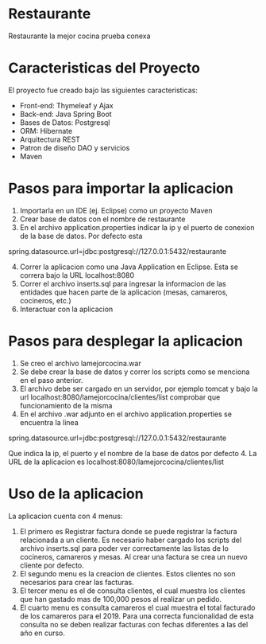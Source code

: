 # Restaurante
Restaurante la mejor cocina prueba conexa

# Caracteristicas del Proyecto
El proyecto fue creado bajo las siguientes caracteristicas:
  - Front-end: Thymeleaf y Ajax
  - Back-end: Java Spring Boot
  - Bases de Datos: Postgresql
  - ORM: Hibernate
  - Arquitectura REST
  - Patron de diseño DAO y servicios
  - Maven

# Pasos para importar la aplicacion
1. Importarla en un IDE (ej. Eclipse) como un proyecto Maven
2. Crear base de datos con el nombre de restaurante
3. En el archivo application.properties indicar la ip y el puerto de conexion de la base de datos. Por defecto esta 

spring.datasource.url=jdbc:postgresql://127.0.0.1:5432/restaurante

4. Correr la aplicacion como una Java Application en Eclipse. Esta se correra bajo la URL localhost:8080
5. Correr el archivo inserts.sql para ingresar la informacion de las entidades que hacen parte de la aplicacion (mesas, camareros, cocineros, etc.)
6. Interactuar con la aplicacion

# Pasos para desplegar la aplicacion
1. Se creo el archivo lamejorcocina.war
2. Se debe crear la base de datos y correr los scripts como se menciona en el paso anterior.
2. El archivo debe ser cargado en un servidor, por ejemplo tomcat y bajo la url localhost:8080/lamejorcocina/clientes/list comprobar que funcionamiento de la misma
3. En el archivo .war adjunto en el archivo application.properties se encuentra la linea 

spring.datasource.url=jdbc:postgresql://127.0.0.1:5432/restaurante

Que indica la ip, el puerto y el nombre de la base de datos por defecto
4. La URL de la aplicacion es localhost:8080/lamejorcocina/clientes/list


# Uso de la aplicacion
La aplicacion cuenta con 4 menus: 
1. El primero es Registrar factura donde se puede registrar la factura relacionada a un cliente. Es necesario haber cargado los scripts del archivo inserts.sql para poder ver correctamente las listas de lo cocineros, camareros y mesas. Al crear una factura se crea un nuevo cliente por defecto.
2. El segundo menu es la creacion de clientes. Estos clientes no son necesarios para crear las facturas.
3. El tercer menu es el de consulta clientes, el cual muestra los clientes que han gastado mas de 100,000 pesos al realizar un pedido.
4. El cuarto menu es consulta camareros el cual muestra el total facturado de los camareros para el 2019. Para una correcta funcionalidad de esta consulta no se deben realizar facturas con fechas diferentes a las del año en curso.
